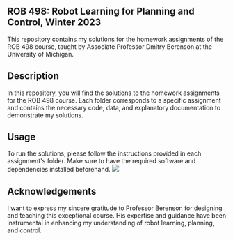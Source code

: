 ## ROB 498: Robot Learning for Planning and Control, Winter 2023

This repository contains my solutions for the homework assignments of the ROB 498 course, taught by Associate Professor Dmitry Berenson at the University of Michigan.

## Description

In this repository, you will find the solutions to the homework assignments for the ROB 498 course. Each folder corresponds to a specific assignment and contains the necessary code, data, and explanatory documentation to demonstrate my solutions.

## Usage

To run the solutions, please follow the instructions provided in each assignment's folder. Make sure to have the required software and dependencies installed beforehand.
![](HW3/pushing_visualization_obstacle2.gif)
## Acknowledgements

I want to express my sincere gratitude to Professor Berenson for designing and teaching this exceptional course. His expertise and guidance have been instrumental in enhancing my understanding of robot learning, planning, and control.
